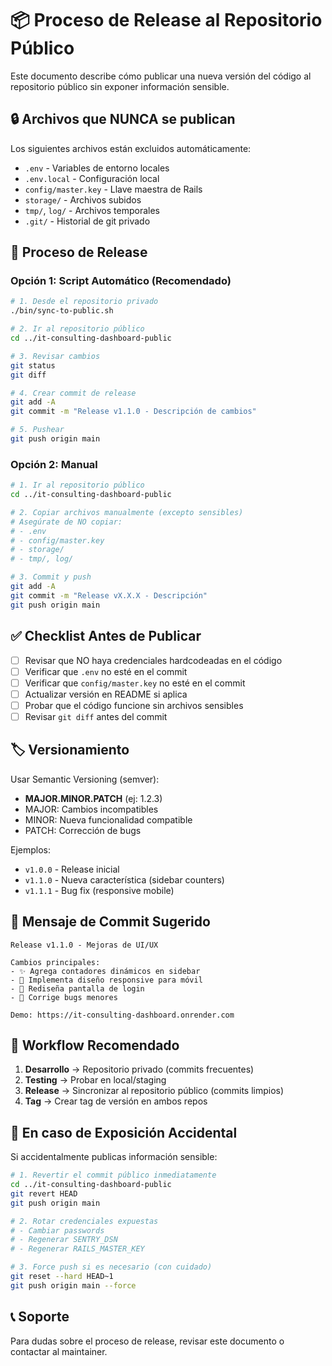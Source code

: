 # 📦 Proceso de Release al Repositorio Público

Este documento describe cómo publicar una nueva versión del código al repositorio público sin exponer información sensible.

## 🔒 Archivos que NUNCA se publican

Los siguientes archivos están excluidos automáticamente:
- `.env` - Variables de entorno locales
- `.env.local` - Configuración local
- `config/master.key` - Llave maestra de Rails
- `storage/` - Archivos subidos
- `tmp/`, `log/` - Archivos temporales
- `.git/` - Historial de git privado

## 🚀 Proceso de Release

### Opción 1: Script Automático (Recomendado)

```bash
# 1. Desde el repositorio privado
./bin/sync-to-public.sh

# 2. Ir al repositorio público
cd ../it-consulting-dashboard-public

# 3. Revisar cambios
git status
git diff

# 4. Crear commit de release
git add -A
git commit -m "Release v1.1.0 - Descripción de cambios"

# 5. Pushear
git push origin main
```

### Opción 2: Manual

```bash
# 1. Ir al repositorio público
cd ../it-consulting-dashboard-public

# 2. Copiar archivos manualmente (excepto sensibles)
# Asegúrate de NO copiar:
# - .env
# - config/master.key
# - storage/
# - tmp/, log/

# 3. Commit y push
git add -A
git commit -m "Release vX.X.X - Descripción"
git push origin main
```

## ✅ Checklist Antes de Publicar

- [ ] Revisar que NO haya credenciales hardcodeadas en el código
- [ ] Verificar que `.env` no esté en el commit
- [ ] Verificar que `config/master.key` no esté en el commit
- [ ] Actualizar versión en README si aplica
- [ ] Probar que el código funcione sin archivos sensibles
- [ ] Revisar `git diff` antes del commit

## 🏷️ Versionamiento

Usar Semantic Versioning (semver):
- **MAJOR.MINOR.PATCH** (ej: 1.2.3)
- MAJOR: Cambios incompatibles
- MINOR: Nueva funcionalidad compatible
- PATCH: Corrección de bugs

Ejemplos:
- `v1.0.0` - Release inicial
- `v1.1.0` - Nueva característica (sidebar counters)
- `v1.1.1` - Bug fix (responsive mobile)

## 📝 Mensaje de Commit Sugerido

```
Release v1.1.0 - Mejoras de UI/UX

Cambios principales:
- ✨ Agrega contadores dinámicos en sidebar
- 📱 Implementa diseño responsive para móvil
- 🎨 Rediseña pantalla de login
- 🐛 Corrige bugs menores

Demo: https://it-consulting-dashboard.onrender.com
```

## 🔄 Workflow Recomendado

1. **Desarrollo** → Repositorio privado (commits frecuentes)
2. **Testing** → Probar en local/staging
3. **Release** → Sincronizar al repositorio público (commits limpios)
4. **Tag** → Crear tag de versión en ambos repos

## 🚨 En caso de Exposición Accidental

Si accidentalmente publicas información sensible:

```bash
# 1. Revertir el commit público inmediatamente
cd ../it-consulting-dashboard-public
git revert HEAD
git push origin main

# 2. Rotar credenciales expuestas
# - Cambiar passwords
# - Regenerar SENTRY_DSN
# - Regenerar RAILS_MASTER_KEY

# 3. Force push si es necesario (con cuidado)
git reset --hard HEAD~1
git push origin main --force
```

## 📞 Soporte

Para dudas sobre el proceso de release, revisar este documento o contactar al maintainer.
